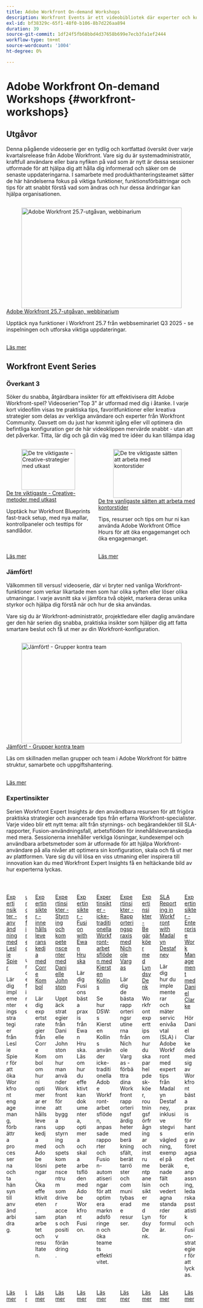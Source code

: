 ```yaml
---
title: Adobe Workfront On-demand Workshops
description: Workfront Events är ett videobibliotek där experter och kollegor har delat med sig av sina tankar och idéer om hur man kan använda Workfront för att förbättra det arbete som utförs i organisationen.
exl-id: bf38329c-65f1-48f0-b106-8b7d226aa894
duration: 39
source-git-commit: 1df24f5fb68bbd4d37658b699e7ecb3fa1ef2444
workflow-type: tm+mt
source-wordcount: '1004'
ht-degree: 0%

---
```


# Adobe Workfront On-demand Workshops {#workfront-workshops}

## Utgåvor

Denna pågående videoserie ger en tydlig och kortfattad översikt över varje kvartalsrelease från Adobe Workfront. Vare sig du är systemadministratör, kraftfull användare eller bara nyfiken på vad som är nytt är dessa sessioner utformade för att hjälpa dig att hålla dig informerad och säker om de senaste uppdateringarna. I samarbete med produkthanteringsteamet sätter de här händelserna fokus på viktiga funktioner, funktionsförbättringar och tips för att snabbt förstå vad som ändras och hur dessa ändringar kan hjälpa organisationen.

<!-- CARDS

* releases/25-7-release-webinar.md

-->
<!-- START CARDS HTML - DO NOT MODIFY BY HAND -->
<div class="columns">
    <div class="column is-half-tablet is-half-desktop is-one-third-widescreen" aria-label="Adobe Workfront 25.7 release webinar">
        <div class="card" style="height: 100%; display: flex; flex-direction: column; height: 100%;">
            <div class="card-image">
                <figure class="image x-is-16by9">
                    <a href="releases/25-7-release-webinar.md" title="Adobe Workfront 25.7-utgåvan, webbinarium" target="_blank" rel="referrer">
                        <img class="is-bordered-r-small" src="https://video.tv.adobe.com/v/3464843/?format=jpeg&nocache=1755738322564" alt="Adobe Workfront 25.7-utgåvan, webbinarium"
                             style="width: 100%; aspect-ratio: 16 / 9; object-fit: cover; overflow: hidden; display: block; margin: auto;">
                    </a>
                </figure>
            </div>
            <div class="card-content is-padded-small" style="display: flex; flex-direction: column; flex-grow: 1; justify-content: space-between;">
                <div class="top-card-content">
                    <p class="headline is-size-6 has-text-weight-bold">
                        <a href="releases/25-7-release-webinar.md" target="_blank" rel="referrer" title="Adobe Workfront 25.7-utgåvan, webbinarium">Adobe Workfront 25.7-utgåvan, webbinarium</a>
                    </p>
                    <p class="is-size-6">Upptäck nya funktioner i Workfront 25.7 från webbseminariet Q3 2025 - se inspelningen och utforska viktiga uppdateringar.</p>
                </div>
                <a href="releases/25-7-release-webinar.md" target="_blank" rel="referrer" class="spectrum-Button spectrum-Button--outline spectrum-Button--primary spectrum-Button--sizeM" style="align-self: flex-start; margin-top: 1rem;">
                    <span class="spectrum-Button-label has-no-wrap has-text-weight-bold">Läs mer</span>
                </a>
            </div>
        </div>
    </div>
</div>
<!-- END CARDS HTML - DO NOT MODIFY BY HAND -->

<!--
## Featured Events

Explore the latest from your Adobe Workfront community through our curated selection of featured events. Each month, we host free live sessions covering a variety of topics to help you get the most out of Workfront. Missed a live event? No problem! Catch up with on-demand recordings that showcase customer stories, proven best practices, and valuable lessons learned. Want to connect in real time? Join upcoming live events to ask questions, share insights, and collaborate with peers. Visit the Experience League Events page regularly to see what’s coming up next!
-->

## Workfront Event Series

### Överkant 3

Söker du snabba, åtgärdbara insikter för att effektivisera ditt Adobe Workfront-spel? Videoserien&quot;Top 3&quot; är utformad med dig i åtanke. I varje kort videofilm visas tre praktiska tips, favoritfunktioner eller kreativa strategier som delas av verkliga användare och experter från Workfront Community. Oavsett om du just har kommit igång eller vill optimera din befintliga konfiguration ger de här videoklippen mervärde snabbt - utan att det påverkar. Titta, lär dig och gå din väg med tre idéer du kan tillämpa idag

<!-- CARDS

* top3/blueprints.md
* top3/office-hours.md

-->
<!-- START CARDS HTML - DO NOT MODIFY BY HAND -->
<div class="columns">
    <div class="column is-half-tablet is-half-desktop is-one-third-widescreen" aria-label="Top 3 – Creative Approaches with Blueprints">
        <div class="card" style="height: 100%; display: flex; flex-direction: column; height: 100%;">
            <div class="card-image">
                <figure class="image x-is-16by9">
                    <a href="top3/blueprints.md" title="De tre viktigaste - Creative-strategier med utkast" target="_blank" rel="referrer">
                        <img class="is-bordered-r-small" src="https://video.tv.adobe.com/v/3465314/?format=jpeg&nocache=1755738322896&captions=swe" alt="De tre viktigaste - Creative-strategier med utkast"
                             style="width: 100%; aspect-ratio: 16 / 9; object-fit: cover; overflow: hidden; display: block; margin: auto;">
                    </a>
                </figure>
            </div>
            <div class="card-content is-padded-small" style="display: flex; flex-direction: column; flex-grow: 1; justify-content: space-between;">
                <div class="top-card-content">
                    <p class="headline is-size-6 has-text-weight-bold">
                        <a href="top3/blueprints.md" target="_blank" rel="referrer" title="De tre viktigaste - Creative-strategier med utkast">De tre viktigaste - Creative-metoder med utkast</a>
                    </p>
                    <p class="is-size-6">Upptäck hur Workfront Blueprints fast-track setup, med nya mallar, kontrollpaneler och testtips för sandlådor.</p>
                </div>
                <a href="top3/blueprints.md" target="_blank" rel="referrer" class="spectrum-Button spectrum-Button--outline spectrum-Button--primary spectrum-Button--sizeM" style="align-self: flex-start; margin-top: 1rem;">
                    <span class="spectrum-Button-label has-no-wrap has-text-weight-bold">Läs mer</span>
                </a>
            </div>
        </div>
    </div>
    <div class="column is-half-tablet is-half-desktop is-one-third-widescreen" aria-label="Top 3 Approaches to Office Hours">
        <div class="card" style="height: 100%; display: flex; flex-direction: column; height: 100%;">
            <div class="card-image">
                <figure class="image x-is-16by9">
                    <a href="top3/office-hours.md" title="De tre viktigaste sätten att arbeta med kontorstider" target="_blank" rel="referrer">
                        <img class="is-bordered-r-small" src="https://video.tv.adobe.com/v/3470146/?format=jpeg&nocache=1755738322911&captions=swe" alt="De tre viktigaste sätten att arbeta med kontorstider"
                             style="width: 100%; aspect-ratio: 16 / 9; object-fit: cover; overflow: hidden; display: block; margin: auto;">
                    </a>
                </figure>
            </div>
            <div class="card-content is-padded-small" style="display: flex; flex-direction: column; flex-grow: 1; justify-content: space-between;">
                <div class="top-card-content">
                    <p class="headline is-size-6 has-text-weight-bold">
                        <a href="top3/office-hours.md" target="_blank" rel="referrer" title="De tre viktigaste sätten att arbeta med kontorstider">De tre vanligaste sätten att arbeta med kontorstider</a>
                    </p>
                    <p class="is-size-6">Tips, resurser och tips om hur ni kan använda Adobe Workfront Office Hours för att öka engagemanget och öka engagemanget.</p>
                </div>
                <a href="top3/office-hours.md" target="_blank" rel="referrer" class="spectrum-Button spectrum-Button--outline spectrum-Button--primary spectrum-Button--sizeM" style="align-self: flex-start; margin-top: 1rem;">
                    <span class="spectrum-Button-label has-no-wrap has-text-weight-bold">Läs mer</span>
                </a>
            </div>
        </div>
    </div>
</div>
<!-- END CARDS HTML - DO NOT MODIFY BY HAND -->

### Jämfört!

Välkommen till versus! videoserie, där vi bryter ned vanliga Workfront-funktioner som verkar likartade men som har olika syften eller löser olika utmaningar. I varje avsnitt ska vi jämföra två objekt, markera deras unika styrkor och hjälpa dig förstå när och hur de ska användas.

Vare sig du är Workfront-administratör, projektledare eller daglig användare ger den här serien dig snabba, praktiska insikter som hjälper dig att fatta smartare beslut och få ut mer av din Workfront-konfiguration.

<!-- CARDS

* versus/groups-vs-teams.md

-->
<!-- START CARDS HTML - DO NOT MODIFY BY HAND -->
<div class="columns">
    <div class="column is-half-tablet is-half-desktop is-one-third-widescreen" aria-label="Versus! – Groups vs. Teams">
        <div class="card" style="height: 100%; display: flex; flex-direction: column; height: 100%;">
            <div class="card-image">
                <figure class="image x-is-16by9">
                    <a href="versus/groups-vs-teams.md" title="Jämfört! - Grupper kontra team" target="_blank" rel="referrer">
                        <img class="is-bordered-r-small" src="https://video.tv.adobe.com/v/3467357/?format=jpeg&nocache=1755738323112&captions=swe" alt="Jämfört! - Grupper kontra team"
                             style="width: 100%; aspect-ratio: 16 / 9; object-fit: cover; overflow: hidden; display: block; margin: auto;">
                    </a>
                </figure>
            </div>
            <div class="card-content is-padded-small" style="display: flex; flex-direction: column; flex-grow: 1; justify-content: space-between;">
                <div class="top-card-content">
                    <p class="headline is-size-6 has-text-weight-bold">
                        <a href="versus/groups-vs-teams.md" target="_blank" rel="referrer" title="Jämfört! - Grupper kontra team">Jämfört! - Grupper kontra team</a>
                    </p>
                    <p class="is-size-6">Läs om skillnaden mellan grupper och team i Adobe Workfront för bättre struktur, samarbete och uppgiftshantering.</p>
                </div>
                <a href="versus/groups-vs-teams.md" target="_blank" rel="referrer" class="spectrum-Button spectrum-Button--outline spectrum-Button--primary spectrum-Button--sizeM" style="align-self: flex-start; margin-top: 1rem;">
                    <span class="spectrum-Button-label has-no-wrap has-text-weight-bold">Läs mer</span>
                </a>
            </div>
        </div>
    </div>
</div>
<!-- END CARDS HTML - DO NOT MODIFY BY HAND -->

### Expertinsikter

Serien Workfront Expert Insights är den användbara resursen för att frigöra praktiska strategier och avancerade tips från erfarna Workfront-specialister. Varje video blir ett nytt tema: allt från styrnings- och begärandeköer till SLA-rapporter, Fusion-användningsfall, arbetsflöden för innehållsleveranskedja med mera.
Sessionerna innehåller verkliga lösningar, kundexempel och användbara arbetsmetoder som är utformade för att hjälpa Workfront-användare på alla nivåer att optimera sin konfiguration, skala och få ut mer av plattformen. Vare sig du vill lösa en viss utmaning eller inspirera till innovation kan du med Workfront Expert Insights få en heltäckande bild av hur experterna lyckas.

<!-- CARDS 

* expert-insights/adoption.md
* expert-insights/adoption-surveys.md
* expert-insights/content-supply-chain.md
* expert-insights/centers-of-excellence.md
* expert-insights/fusion.md
* expert-insights/non-traditional-workfront-workflows.md
* expert-insights/reporting-practices.md
* expert-insights/request-queues.md
* expert-insights/sla-reporting.md
* expert-insights/enterprise-work-management.md

-->
<!-- START CARDS HTML - DO NOT MODIFY BY HAND -->
<div class="columns">
    <div class="column is-half-tablet is-half-desktop is-one-third-widescreen" aria-label="Expert Insights - Adoption with Leslie Spier">
        <div class="card" style="height: 100%; display: flex; flex-direction: column; height: 100%;">
            <div class="card-image">
                <figure class="image x-is-16by9">
                    <a href="expert-insights/adoption.md" title="Expertinsikter - användning med Leslie Spier" target="_blank" rel="referrer">
                        <img class="is-bordered-r-small" src="https://video.tv.adobe.com/v/3469931/?format=jpeg&nocache=1755738323318&captions=swe" alt="Expertinsikter - användning med Leslie Spier"
                             style="width: 100%; aspect-ratio: 16 / 9; object-fit: cover; overflow: hidden; display: block; margin: auto;">
                    </a>
                </figure>
            </div>
            <div class="card-content is-padded-small" style="display: flex; flex-direction: column; flex-grow: 1; justify-content: space-between;">
                <div class="top-card-content">
                    <p class="headline is-size-6 has-text-weight-bold">
                        <a href="expert-insights/adoption.md" target="_blank" rel="referrer" title="Expertinsikter - användning med Leslie Spier">Expertinsikter - användning med Leslie Spier</a>
                    </p>
                    <p class="is-size-6">Lär dig implementeringsstrategier från Leslie Spier för att öka Workfront engagemang, förbättra processerna och ta hänsyn till användarbidrag.</p>
                </div>
                <a href="expert-insights/adoption.md" target="_blank" rel="referrer" class="spectrum-Button spectrum-Button--outline spectrum-Button--primary spectrum-Button--sizeM" style="align-self: flex-start; margin-top: 1rem;">
                    <span class="spectrum-Button-label has-no-wrap has-text-weight-bold">Läs mer</span>
                </a>
            </div>
        </div>
    </div>
    <div class="column is-half-tablet is-half-desktop is-one-third-widescreen" aria-label="undefined">
        <div class="card" style="height: 100%; display: flex; flex-direction: column; height: 100%;">
            <div class="card-image">
                <figure class="image x-is-16by9">
                    <a href="expert-insights/adoption-surveys.md" title="undefined" target="_blank" rel="referrer">
                        <img class="is-bordered-r-small" src="https://video.tv.adobe.com/v/3469954/?format=jpeg&nocache=1755738323302&captions=swe" alt="undefined"
                             style="width: 100%; aspect-ratio: 16 / 9; object-fit: cover; overflow: hidden; display: block; margin: auto;">
                    </a>
                </figure>
            </div>
            <div class="card-content is-padded-small" style="display: flex; flex-direction: column; flex-grow: 1; justify-content: space-between;">
                <div class="top-card-content">
                    <p class="headline is-size-6 has-text-weight-bold">
                        <a href="expert-insights/adoption-surveys.md" target="_blank" rel="referrer" title="undefined">undefined</a>
                    </p>
                    <p class="is-size-6">undefined</p>
                </div>
                <a href="expert-insights/adoption-surveys.md" target="_blank" rel="referrer" class="spectrum-Button spectrum-Button--outline spectrum-Button--primary spectrum-Button--sizeM" style="align-self: flex-start; margin-top: 1rem;">
                    <span class="spectrum-Button-label has-no-wrap has-text-weight-bold">Läs mer</span>
                </a>
            </div>
        </div>
    </div>
    <div class="column is-half-tablet is-half-desktop is-one-third-widescreen" aria-label="Expert Insights – Content Supply Chain with Corre Kombol">
        <div class="card" style="height: 100%; display: flex; flex-direction: column; height: 100%;">
            <div class="card-image">
                <figure class="image x-is-16by9">
                    <a href="expert-insights/content-supply-chain.md" title="Expertinsikter - innehållsleveranskedja med Corre Kombol" target="_blank" rel="referrer">
                        <img class="is-bordered-r-small" src="https://video.tv.adobe.com/v/3469998/?format=jpeg&nocache=1755738323330&captions=swe" alt="Expertinsikter - innehållsleveranskedja med Corre Kombol"
                             style="width: 100%; aspect-ratio: 16 / 9; object-fit: cover; overflow: hidden; display: block; margin: auto;">
                    </a>
                </figure>
            </div>
            <div class="card-content is-padded-small" style="display: flex; flex-direction: column; flex-grow: 1; justify-content: space-between;">
                <div class="top-card-content">
                    <p class="headline is-size-6 has-text-weight-bold">
                        <a href="expert-insights/content-supply-chain.md" target="_blank" rel="referrer" title="Expertinsikter - innehållsleveranskedja med Corre Kombol">Expertinsikter - innehållsleveranskedja med Corre Kombol</a>
                    </p>
                    <p class="is-size-6">Lär dig expertstrategier från Corre Kombol om hur ni optimerar er innehållsleveranskedja med Adobe lösningar. Öka effektiviteten, samarbetet och resultaten.</p>
                </div>
                <a href="expert-insights/content-supply-chain.md" target="_blank" rel="referrer" class="spectrum-Button spectrum-Button--outline spectrum-Button--primary spectrum-Button--sizeM" style="align-self: flex-start; margin-top: 1rem;">
                    <span class="spectrum-Button-label has-no-wrap has-text-weight-bold">Läs mer</span>
                </a>
            </div>
        </div>
    </div>
    <div class="column is-half-tablet is-half-desktop is-one-third-widescreen" aria-label="Expert Insights – Governance & Centers of Excellence with Danielle Johnston">
        <div class="card" style="height: 100%; display: flex; flex-direction: column; height: 100%;">
            <div class="card-image">
                <figure class="image x-is-16by9">
                    <a href="expert-insights/centers-of-excellence.md" title="Expertinsikter - Styrning och kompetenscenter med Danielle Johnston" target="_blank" rel="referrer">
                        <img class="is-bordered-r-small" src="https://video.tv.adobe.com/v/3470009/?format=jpeg&nocache=1755738323349&captions=swe" alt="Expertinsikter - Styrning och kompetenscenter med Danielle Johnston"
                             style="width: 100%; aspect-ratio: 16 / 9; object-fit: cover; overflow: hidden; display: block; margin: auto;">
                    </a>
                </figure>
            </div>
            <div class="card-content is-padded-small" style="display: flex; flex-direction: column; flex-grow: 1; justify-content: space-between;">
                <div class="top-card-content">
                    <p class="headline is-size-6 has-text-weight-bold">
                        <a href="expert-insights/centers-of-excellence.md" target="_blank" rel="referrer" title="Expertinsikter - Styrning och kompetenscenter med Danielle Johnston">Expertinsikter - Styrning och kompetenscenter med Danielle Johnston</a>
                    </p>
                    <p class="is-size-6">Upptäck strategier från Danielle Johnston om hur man använder Workfront för att bygga upp styrning och spetskompetenscentrum som driver acceptans och positiv förändring.</p>
                </div>
                <a href="expert-insights/centers-of-excellence.md" target="_blank" rel="referrer" class="spectrum-Button spectrum-Button--outline spectrum-Button--primary spectrum-Button--sizeM" style="align-self: flex-start; margin-top: 1rem;">
                    <span class="spectrum-Button-label has-no-wrap has-text-weight-bold">Läs mer</span>
                </a>
            </div>
        </div>
    </div>
    <div class="column is-half-tablet is-half-desktop is-one-third-widescreen" aria-label="Expert Insights – Fusion with Ewan Hruska">
        <div class="card" style="height: 100%; display: flex; flex-direction: column; height: 100%;">
            <div class="card-image">
                <figure class="image x-is-16by9">
                    <a href="expert-insights/fusion.md" title="Expertinsikter - Fusion with Ewan Hruska" target="_blank" rel="referrer">
                        <img class="is-bordered-r-small" src="https://video.tv.adobe.com/v/3470020/?format=jpeg&nocache=1755738323340&captions=swe" alt="Expertinsikter - Fusion with Ewan Hruska"
                             style="width: 100%; aspect-ratio: 16 / 9; object-fit: cover; overflow: hidden; display: block; margin: auto;">
                    </a>
                </figure>
            </div>
            <div class="card-content is-padded-small" style="display: flex; flex-direction: column; flex-grow: 1; justify-content: space-between;">
                <div class="top-card-content">
                    <p class="headline is-size-6 has-text-weight-bold">
                        <a href="expert-insights/fusion.md" target="_blank" rel="referrer" title="Expertinsikter - Fusion with Ewan Hruska">Expertinsikter - Fusion with Ewan Hruska</a>
                    </p>
                    <p class="is-size-6">Lär dig Fusions bästa praxis från Ewan Hruska. Läs om hur du effektivt kan dokumentera, optimera och skala arbetsflöden med Adobe Workfront Fusion.</p>
                </div>
                <a href="expert-insights/fusion.md" target="_blank" rel="referrer" class="spectrum-Button spectrum-Button--outline spectrum-Button--primary spectrum-Button--sizeM" style="align-self: flex-start; margin-top: 1rem;">
                    <span class="spectrum-Button-label has-no-wrap has-text-weight-bold">Läs mer</span>
                </a>
            </div>
        </div>
    </div>
    <div class="column is-half-tablet is-half-desktop is-one-third-widescreen" aria-label="Expert Insights - Non-Traditional Workfront Workflows with Kiersten Kollins">
        <div class="card" style="height: 100%; display: flex; flex-direction: column; height: 100%;">
            <div class="card-image">
                <figure class="image x-is-16by9">
                    <a href="expert-insights/non-traditional-workfront-workflows.md" title="Expertinsikter - icke-traditionella Workfront-arbetsflöden med Kiersten Kollins" target="_blank" rel="referrer">
                        <img class="is-bordered-r-small" src="https://video.tv.adobe.com/v/3469943/?format=jpeg&nocache=1755738323368&captions=swe" alt="Expertinsikter - icke-traditionella Workfront-arbetsflöden med Kiersten Kollins"
                             style="width: 100%; aspect-ratio: 16 / 9; object-fit: cover; overflow: hidden; display: block; margin: auto;">
                    </a>
                </figure>
            </div>
            <div class="card-content is-padded-small" style="display: flex; flex-direction: column; flex-grow: 1; justify-content: space-between;">
                <div class="top-card-content">
                    <p class="headline is-size-6 has-text-weight-bold">
                        <a href="expert-insights/non-traditional-workfront-workflows.md" target="_blank" rel="referrer" title="Expertinsikter - icke-traditionella Workfront-arbetsflöden med Kiersten Kollins">Expertinsikter - icke-traditionella Workfront-arbetsflöden med Kiersten Kollins</a>
                    </p>
                    <p class="is-size-6">Se hur DSW:s Kiersten Kollins använder icke-traditionella Adobe Workfront-arbetsflöden, anpassade rapporter och Fusion-automatiseringar för att optimera marknadsföringen och öka teamets effektivitet.</p>
                </div>
                <a href="expert-insights/non-traditional-workfront-workflows.md" target="_blank" rel="referrer" class="spectrum-Button spectrum-Button--outline spectrum-Button--primary spectrum-Button--sizeM" style="align-self: flex-start; margin-top: 1rem;">
                    <span class="spectrum-Button-label has-no-wrap has-text-weight-bold">Läs mer</span>
                </a>
            </div>
        </div>
    </div>
    <div class="column is-half-tablet is-half-desktop is-one-third-widescreen" aria-label="Expert Insights – Reporting Practices with Nichole Vargas">
        <div class="card" style="height: 100%; display: flex; flex-direction: column; height: 100%;">
            <div class="card-image">
                <figure class="image x-is-16by9">
                    <a href="expert-insights/reporting-practices.md" title="Expertinsikter - Rapporteringspraxis med Nichole Vargas" target="_blank" rel="referrer">
                        <img class="is-bordered-r-small" src="https://video.tv.adobe.com/v/3469894/?format=jpeg&nocache=1755738323359" alt="Expertinsikter - Rapporteringspraxis med Nichole Vargas"
                             style="width: 100%; aspect-ratio: 16 / 9; object-fit: cover; overflow: hidden; display: block; margin: auto;">
                    </a>
                </figure>
            </div>
            <div class="card-content is-padded-small" style="display: flex; flex-direction: column; flex-grow: 1; justify-content: space-between;">
                <div class="top-card-content">
                    <p class="headline is-size-6 has-text-weight-bold">
                        <a href="expert-insights/reporting-practices.md" target="_blank" rel="referrer" title="Expertinsikter - Rapporteringspraxis med Nichole Vargas">Expertinsikter - Rapporteringspraxis med Nichole Vargas</a>
                    </p>
                    <p class="is-size-6">Lär dig de bästa rapporteringsrutinerna från Nichole Vargas - förbättra dina Workfront rapporteringsfärdigheter med beräkningsfält, berättarröster och communitybaserade resurser.</p>
                </div>
                <a href="expert-insights/reporting-practices.md" target="_blank" rel="referrer" class="spectrum-Button spectrum-Button--outline spectrum-Button--primary spectrum-Button--sizeM" style="align-self: flex-start; margin-top: 1rem;">
                    <span class="spectrum-Button-label has-no-wrap has-text-weight-bold">Läs mer</span>
                </a>
            </div>
        </div>
    </div>
    <div class="column is-half-tablet is-half-desktop is-one-third-widescreen" aria-label="Expert Insights - Request Queues with Lyndsy Denk">
        <div class="card" style="height: 100%; display: flex; flex-direction: column; height: 100%;">
            <div class="card-image">
                <figure class="image x-is-16by9">
                    <a href="expert-insights/request-queues.md" title="Expertinsikter - Begär köer med Lyndsy Denk" target="_blank" rel="referrer">
                        <img class="is-bordered-r-small" src="https://video.tv.adobe.com/v/3469293/?format=jpeg&nocache=1755738323377&captions=swe" alt="Expertinsikter - Begär köer med Lyndsy Denk"
                             style="width: 100%; aspect-ratio: 16 / 9; object-fit: cover; overflow: hidden; display: block; margin: auto;">
                    </a>
                </figure>
            </div>
            <div class="card-content is-padded-small" style="display: flex; flex-direction: column; flex-grow: 1; justify-content: space-between;">
                <div class="top-card-content">
                    <p class="headline is-size-6 has-text-weight-bold">
                        <a href="expert-insights/request-queues.md" target="_blank" rel="referrer" title="Expertinsikter - Begär köer med Lyndsy Denk">Expertinsikter - Begär köer med Lyndsy Denk</a>
                    </p>
                    <p class="is-size-6">Workfront experttips om hur du skapar helpdesk-köer, routningsförfrågningar och instrumentpanelsinsikter med Lyndsy Denk.</p>
                </div>
                <a href="expert-insights/request-queues.md" target="_blank" rel="referrer" class="spectrum-Button spectrum-Button--outline spectrum-Button--primary spectrum-Button--sizeM" style="align-self: flex-start; margin-top: 1rem;">
                    <span class="spectrum-Button-label has-no-wrap has-text-weight-bold">Läs mer</span>
                </a>
            </div>
        </div>
    </div>
    <div class="column is-half-tablet is-half-desktop is-one-third-widescreen" aria-label="SLA Reporting in Workfront with Madalyn Destafney">
        <div class="card" style="height: 100%; display: flex; flex-direction: column; height: 100%;">
            <div class="card-image">
                <figure class="image x-is-16by9">
                    <a href="expert-insights/sla-reporting.md" title="SLA Reporting in Workfront with Madalyn Destafney" target="_blank" rel="referrer">
                        <img class="is-bordered-r-small" src="https://video.tv.adobe.com/v/3469982/?format=jpeg&nocache=1755738323385&captions=swe" alt="SLA Reporting in Workfront with Madalyn Destafney"
                             style="width: 100%; aspect-ratio: 16 / 9; object-fit: cover; overflow: hidden; display: block; margin: auto;">
                    </a>
                </figure>
            </div>
            <div class="card-content is-padded-small" style="display: flex; flex-direction: column; flex-grow: 1; justify-content: space-between;">
                <div class="top-card-content">
                    <p class="headline is-size-6 has-text-weight-bold">
                        <a href="expert-insights/sla-reporting.md" target="_blank" rel="referrer" title="SLA Reporting in Workfront with Madalyn Destafney">SLA Reporting in Workfront with Madalyn Destafney</a>
                    </p>
                    <p class="is-size-6">Lär dig hur du implementerar och mäter servicenivåavtal (SLA) i Adobe Workfront med experttips från Madalyn Destafney, inklusive stegvis vägledning, exempel på beräknade fält och vedertagna standarder för formulär.</p>
                </div>
                <a href="expert-insights/sla-reporting.md" target="_blank" rel="referrer" class="spectrum-Button spectrum-Button--outline spectrum-Button--primary spectrum-Button--sizeM" style="align-self: flex-start; margin-top: 1rem;">
                    <span class="spectrum-Button-label has-no-wrap has-text-weight-bold">Läs mer</span>
                </a>
            </div>
        </div>
    </div>
    <div class="column is-half-tablet is-half-desktop is-one-third-widescreen" aria-label="Expert Insights – Enterprise Work Management with Daniel Clarke">
        <div class="card" style="height: 100%; display: flex; flex-direction: column; height: 100%;">
            <div class="card-image">
                <figure class="image x-is-16by9">
                    <a href="expert-insights/enterprise-work-management.md" title="Expertinsikter - Enterprise Work Management med Daniel Clarke" target="_blank" rel="referrer">
                        <img class="is-bordered-r-small" src="https://video.tv.adobe.com/v/3469898/?format=jpeg&nocache=1755738323393" alt="Expertinsikter - Enterprise Work Management med Daniel Clarke"
                             style="width: 100%; aspect-ratio: 16 / 9; object-fit: cover; overflow: hidden; display: block; margin: auto;">
                    </a>
                </figure>
            </div>
            <div class="card-content is-padded-small" style="display: flex; flex-direction: column; flex-grow: 1; justify-content: space-between;">
                <div class="top-card-content">
                    <p class="headline is-size-6 has-text-weight-bold">
                        <a href="expert-insights/enterprise-work-management.md" target="_blank" rel="referrer" title="Expertinsikter - Enterprise Work Management med Daniel Clarke">Expertinsikter - Enterprise Work Management med Daniel Clarke</a>
                    </p>
                    <p class="is-size-6">Hör Daniel Clarke dela med sig av Workfront bästa praxis för hantering av företagsarbete, anpassning, ledarskapsstatistik och Fusion-strategier för att lyckas.</p>
                </div>
                <a href="expert-insights/enterprise-work-management.md" target="_blank" rel="referrer" class="spectrum-Button spectrum-Button--outline spectrum-Button--primary spectrum-Button--sizeM" style="align-self: flex-start; margin-top: 1rem;">
                    <span class="spectrum-Button-label has-no-wrap has-text-weight-bold">Läs mer</span>
                </a>
            </div>
        </div>
    </div>
</div>
<!-- END CARDS HTML - DO NOT MODIFY BY HAND -->
